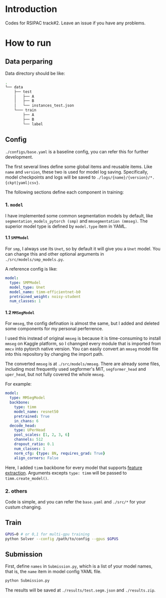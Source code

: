 # Introduction

Codes for RSIPAC track#2. Leave an issue if you have any problems.

# How to run

## Data perparing

Data directory should be like:

```sh
.
└── data
    ├── test
    │   ├── A
    │   ├── B
    │   └── instances_test.json
    └─── train
        ├── A
        ├── B
        └── label
```

## Config

`./configs/base.yaml` is a baseline config, you can refer this for further development.

The first several lines define some global items and reusable items. Like `name` and `version`, these two is used for model log saving. Specifically, model checkpoints and logs will be saved to `./logs/{name}/{version}/*.{ckpt|yaml|csv}`.

The following sections define each component in training:

### 1. `model`

I have implemented some common segmentation models by default, like `segmentation_models_pytorch (smp)` and `mmsegmentation (mmseg)`. The superior model type is defined by `model.type` item in YAML.


#### 1.1 `SMPModel`

For `smp`, I always use its `Unet`, so by default it will give you a `Unet` model. You can change this and other optional arguments in `./src/models/smp_models.py`. 

A reference config is like:

```yaml
model:
  type: SMPModel
  model_type: Unet
  model_name: timm-efficientnet-b0
  pretrained_weight: noisy-student
  num_classes: 1
```


#### 1.2 `MMSegModel`


For `mmseg`, the config defination is almost the same, but I added and deleted some components for my personal perferrence.

I used this instead of original `mmseg` is because it is time-consuming to install `mmseg` on Kaggle platform, so I channged every module that is imported from `mmcv` into pytorch native version. You can easily convert an `mmseg` model file into this repository by changing the import path. 

The converted `mmseg` is at `./src/models/mmseg`. There are already some files, including most frequently used segformer's MiT, `segformer_head` and `uper_head`, but not fully covered the whole `mmseg`.



For example:

```yaml
model:
  type: MMSegModel
  backbone:
    type: timm
    model_name: resnet50
    pretrained: True
    in_chans: 6
  decode_head:
    type: UPerHead
    pool_scales: [1, 2, 3, 6]
    channels: 512
    dropout_ratio: 0.1
    num_classes: 1
    norm_cfg: {type: BN, requires_grad: True}
    align_corners: False
```

Here, I added `timm` backbone for every model that supports [feature extraction](https://rwightman.github.io/pytorch-image-models/feature_extraction/). Arguments excepts `type: timm` will be passed to `timm.create_model()`.

### 2. others

Code is simple, and you can refer the `base.yaml` and `./src/*` for your custum changing.





## Train

```sh
GPUS=0 # or 0,1 for multi-gpu training
python Solver --config /path/to/config --gpus $GPUS
```

## Submission
First, define `names` in `Submission.py`, which is a list of your model names, that is, the `name` item in model config YAML file.

```sh
python Submission.py
```

The results will be saved at `./results/test.segm.json` and `./results.zip`.
